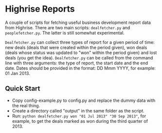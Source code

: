 Highrise Reports
==========

A couple of scripts for fetching useful business development report data from Highrise. There are two main scripts: `dealfetcher.py` and `peoplefetcher.py`. The latter is still somewhat experimental. 

`Dealfetcher.py` can collect three types of report for a given period of time: new deals (deals that were created within the period given), won deals (deals whose status was updated to "won" within the period given) and lost deals (you get the idea). `Dealfetcher.py` can be called from the command line with three arguments: the type of report, the start date and the end date. Dates should be provided in the format: DD Mmm YYYY, for example: 01 Jan 2013.


Quick Start
-------------------------------------
* Copy config-example.py to config.py and replace the dummy data with the real thing.
* Create a directory called "output" in the same folder as the script.
* Run: `python dealfetcher.py won "01 Jul 2013" "30 Sep 2013"`, for example, to get the deals marked as won during the third quarter of 2013.
